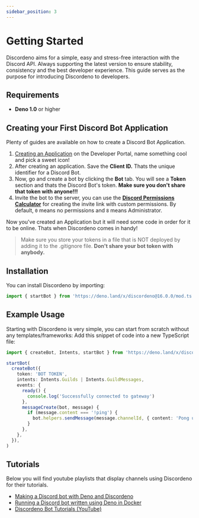 ```yaml
---
sidebar_position: 3
---
```


# Getting Started

Discordeno aims for a simple, easy and stress-free interaction with the Discord API. Always supporting the latest
version to ensure stability, consistency and the best developer experience. This guide serves as the purpose for
introducing Discordeno to developers.

## Requirements

- **Deno 1.0** or higher

## Creating your First Discord Bot Application

Plenty of guides are available on how to create a Discord Bot Application.

1. [Creating an Application](https://discord.com/developers/applications) on the Developer Portal, name something cool
   and pick a sweet icon!
2. After creating an application. Save the **Client ID.** Thats the unique identifier for a Discord Bot.
3. Now, go and create a bot by clicking the **Bot** tab. You will see a **Token** section and thats the Discord Bot's
   token. **Make sure you don't share that token with anyone!!!**
4. Invite the bot to the server, you can use the
   **[Discord Permissions Calculator](https://discordapi.com/permissions.html#0)** for creating the invite link with
   custom permissions. By default, `0` means no permissions and `8` means Administrator.

Now you've created an Application but it will need some code in order for it to be online. Thats when Discordeno comes
in handy!

> Make sure you store your tokens in a file that is NOT deployed by adding it to the .gitignore file. **Don't share your
> bot token with anybody.**

## Installation

You can install Discordeno by importing:

```ts
import { startBot } from 'https://deno.land/x/discordeno@16.0.0/mod.ts'
```

## Example Usage

Starting with Discordeno is very simple, you can start from scratch without any templates/frameworks: Add this snippet
of code into a new TypeScript file:

```ts
import { createBot, Intents, startBot } from 'https://deno.land/x/discordeno/mod.ts'

startBot(
  createBot({
    token: 'BOT TOKEN',
    intents: Intents.Guilds | Intents.GuildMessages,
    events: {
      ready() {
        console.log('Successfully connected to gateway')
      },
      messageCreate(bot, message) {
        if (message.content === '!ping') {
          bot.helpers.sendMessage(message.channelId, { content: 'Pong using Discordeno!' })
        }
      },
    },
  }),
)
```

## Tutorials

Below you will find youtube playlists that display channels using Discordeno for their tutorials.

- [Making a Discord bot with Deno and Discordeno](https://web-mystery.com/articles/making-discord-bot-deno-and-discordeno)
- [Running a Discord bot written using Deno in Docker](https://web-mystery.com/articles/running-discord-bot-written-deno-docker)
- [Discordeno Bot Tutorials (YouTube)](https://youtu.be/rIph9-BGsuQ)
